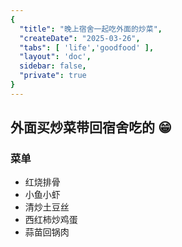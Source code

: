 ```yaml
---
{
  "title": "晚上宿舍一起吃外面的炒菜",
  "createDate": "2025-03-26",
  "tabs": [ 'life','goodfood' ],
  "layout": 'doc',
  sidebar: false,
  "private": true
}
---
```


## 外面买炒菜带回宿舍吃的 :grin:

### 菜单

- 红烧排骨
- 小鱼小虾
- 清炒土豆丝
- 西红柿炒鸡蛋
- 蒜苗回锅肉

<SimpleImgPreview src="/assets/2025/03/26-1.jpg" />
